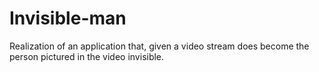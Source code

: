 # Invisible-man
Realization of an application that, given a video stream does become the person pictured in the video invisible.
